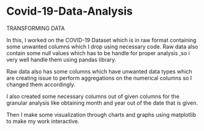 # Covid-19-Data-Analysis
TRANSFORMING DATA

In  this, I worked on the COVID-19 Dataset which is in raw format containing some  unwanted columns which I drop using necessary code. Raw data also contain some  null values which has to  be handle  for proper analysis ,so  i  very well handle them using pandas library.

Raw data also  has some columns which have unwanted data types which are creating issue to  perform  aggregations on the numerical columns  so I changed them accordingly.

I also created some necessary columns out of given columns for the granular analysis  like obtaining month and year out of the date that is  given.

Then I make some visualization through charts and graphs using matplotlib to make my work interactive.

